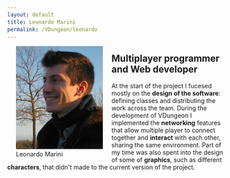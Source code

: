 ```yaml
---
layout: default
title: Leonardo Marini
permalink: /VDungeon/leonardo
---
```



<figure style="float:left; margin:0 20px">
  <img src="/assets/images/vdungeon/leonardo.jpg" alt="leonardo portrait photo" style="width:200px">
  <figcaption>Leonardo Marini</figcaption>
</figure> 

## Multiplayer programmer and Web developer
At the start of the project I fucesed mostly on the **design of the software**: defining classes and distributing the work across the team. During the development 
of VDungeon I implemented the **networking** features that allow multiple player to connect together and **interact** with each other, sharing the same environment.
Part of my time was also spent into the design of some of **graphics**, such as different **characters**, that didn't made to the current version of the project.

